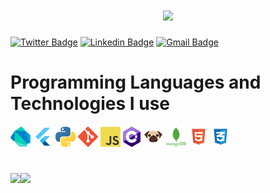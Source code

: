 <h1 align="center">
  <a href="https://git.io/typing-svg">
    <img src="https://readme-typing-svg.herokuapp.com/?lines=Hello+There!+🤙;Nice+to+see+you+here!;I+am+Mete!&center=true&size=30">
  </a>
</h1>

[![Twitter Badge](https://img.shields.io/badge/-@metekkaya-1ca0f1?style=flat-square&labelColor=1ca0f1&logo=twitter&logoColor=white&link=https://https://twitter.com/metekkaya)](https://twitter.com/metekkaya) [![Linkedin Badge](https://img.shields.io/badge/-metekaya-blue?style=flat-square&logo=Linkedin&logoColor=white&link=https://www.linkedin.com/in/mete-kaya-2a57b31a7/)](https://www.linkedin.com/in/mete-kaya-2a57b31a7/)
[![Gmail Badge](https://img.shields.io/badge/-metekaya55@gmail.com-c14438?style=flat-square&logo=Gmail&logoColor=white&link=mailto:metekaya55@gmail.com)](mailto:metekaya55@gmail.com)

# Programming Languages and Technologies I use

<a href="https://dart.dev/" title="Dart"><img src="icons/dartlang.png" /></a>
<a href="https://flutter.dev/" title="Flutter"><img src="icons/flutter.png" /></a>
<a href="https://www.python.org/" title="Python"><img src="icons/python.png" /></a>
<a href="https://git-scm.com/" title="Git"><img src="icons/git.png" /></a>
<a href="https://en.wikipedia.org/wiki/JavaScript" title="JavaScript"><img src="icons/javascript.png" /></a>
<a href="http://csharp.net/" title="C#"><img src="icons/csharp.png" /></a>
<a href="https://pugjs.org/" title="Pug"><img src="icons/pug.png" /></a>
<a href="https://www.mongodb.com/" title="MongoDB"><img src="icons/mongodb.png" /></a>
<a href="" title="HTML"><img src="icons/html.png" /></a>
<a href="" title="CSS"><img src="icons/css.png" /></a>

# 

<p float="left"><img height="137px" src="https://github-readme-stats.vercel.app/api?username=metekaya&hide_title=true&hide_border=true&show_icons=true&include_all_commits=true&count_private=true&line_height=21&text_color=000&icon_color=000&bg_color=0,ea6161,ffc64d,fffc4d,52fa5a&theme=graywhite" /><!-- wi*quL3fcV --><img height="137px"  src="https://github-readme-stats.vercel.app/api/top-langs/?username=metekaya&hide=html&hide_title=true&hide_border=true&layout=compact&langs_count=6&exclude_repo=automobile-data-analysis&text_color=000&icon_color=fff&bg_color=0,52fa5a,4dfcff,c64dff&theme=graywhite" /></p>





